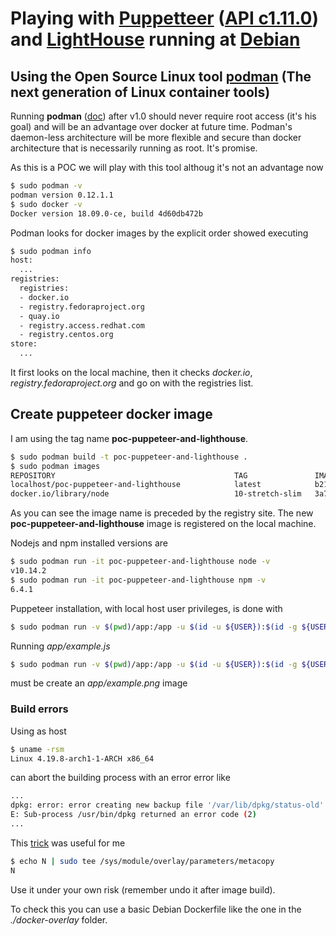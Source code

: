 # Playing with [Puppetteer][1] ([API c1.11.0][2]) and [LightHouse][3] running at [Debian][4]

## Using the Open Source Linux tool [podman][5] (The next generation of Linux container tools)

Running **podman** ([doc][6]) after v1.0 should never require root access (it's his goal) and will be an advantage over docker at future time. Podman's daemon-less architecture will be more flexible and secure than docker architecture that is necessarily running as root. It's promise.

As this is a POC we will play with this tool althoug it's not an advantage now

```bash
$ sudo podman -v
podman version 0.12.1.1
$ sudo docker -v
Docker version 18.09.0-ce, build 4d60db472b
```

Podman looks for docker images by the explicit order showed executing 

```bash
$ sudo podman info
host:
  ...
registries:
  registries:
  - docker.io
  - registry.fedoraproject.org
  - quay.io
  - registry.access.redhat.com
  - registry.centos.org
store:
  ...
``` 

It first looks on the local machine, then it checks _docker.io_, _registry.fedoraproject.org_ and go on with the registries list.

## Create puppeteer docker image

I am using the tag name **poc-puppeteer-and-lighthouse**.

```bash
$ sudo podman build -t poc-puppeteer-and-lighthouse .
$ sudo podman images
REPOSITORY                                        TAG               IMAGE ID       CREATED        SIZE
localhost/poc-puppeteer-and-lighthouse            latest            b2106442811a   16 hours ago   466 MB
docker.io/library/node                            10-stretch-slim   3a7160ffbbb6   40 hours ago   151 MB
```

As you can see the image name is preceded by the registry site. The new **poc-puppeteer-and-lighthouse** image is registered on the local machine. 

Nodejs and npm installed versions are

```bash
$ sudo podman run -it poc-puppeteer-and-lighthouse node -v
v10.14.2
$ sudo podman run -it poc-puppeteer-and-lighthouse npm -v
6.4.1
```

Puppeteer installation, with local host user privileges, is done with

```bash
$ sudo podman run -v $(pwd)/app:/app -u $(id -u ${USER}):$(id -g ${USER}) -it poc-puppeteer-and-lighthouse npm i puppeteer
```

Running _app/example.js_ 

```bash
$ sudo podman run -v $(pwd)/app:/app -u $(id -u ${USER}):$(id -g ${USER}) -it poc-puppeteer-and-lighthouse node example.js
```

must be create an _app/example.png_ image 

### Build errors

Using as host

```bash
$ uname -rsm
Linux 4.19.8-arch1-1-ARCH x86_64
```

can abort the building process with an error error like

```bash
...
dpkg: error: error creating new backup file '/var/lib/dpkg/status-old': Invalid cross-device link
E: Sub-process /usr/bin/dpkg returned an error code (2)
...
```

This [trick][7] was useful for me 

```bash
$ echo N | sudo tee /sys/module/overlay/parameters/metacopy
N
```

Use it under your own risk (remember undo it after image build).

To check this you can use a basic Debian Dockerfile like the one in the _./docker-overlay_ folder.






[1]: https://developers.google.com/web/tools/puppeteer/
[2]: https://github.com/GoogleChrome/puppeteer/blob/v1.11.0/docs/api.md
[3]: https://developers.google.com/web/tools/lighthouse/
[4]: https://github.com/GoogleChrome/puppeteer/blob/master/docs/troubleshooting.md#running-puppeteer-in-docker
[5]: https://developers.redhat.com/articles/podman-next-generation-linux-container-tools/?sc_cid=701f2000001CxXhAAK
[6]: https://podman.io/
[7]: https://bbs.archlinux.org/viewtopic.php?id=241866